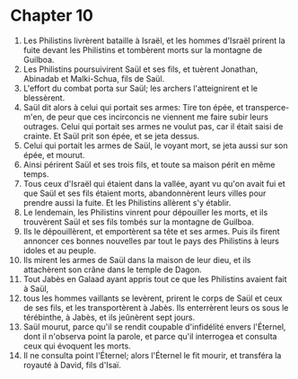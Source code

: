 # Chapter 10

1. Les Philistins livrèrent bataille à Israël, et les hommes d'Israël prirent la fuite devant les Philistins et tombèrent morts sur la montagne de Guilboa.
2. Les Philistins poursuivirent Saül et ses fils, et tuèrent Jonathan, Abinadab et Malki-Schua, fils de Saül.
3. L'effort du combat porta sur Saül; les archers l'atteignirent et le blessèrent.
4. Saül dit alors à celui qui portait ses armes: Tire ton épée, et transperce-m'en, de peur que ces incirconcis ne viennent me faire subir leurs outrages. Celui qui portait ses armes ne voulut pas, car il était saisi de crainte. Et Saül prit son épée, et se jeta dessus.
5. Celui qui portait les armes de Saül, le voyant mort, se jeta aussi sur son épée, et mourut.
6. Ainsi périrent Saül et ses trois fils, et toute sa maison périt en même temps.
7. Tous ceux d'Israël qui étaient dans la vallée, ayant vu qu'on avait fui et que Saül et ses fils étaient morts, abandonnèrent leurs villes pour prendre aussi la fuite. Et les Philistins allèrent s'y établir.
8. Le lendemain, les Philistins vinrent pour dépouiller les morts, et ils trouvèrent Saül et ses fils tombés sur la montagne de Guilboa.
9. Ils le dépouillèrent, et emportèrent sa tête et ses armes. Puis ils firent annoncer ces bonnes nouvelles par tout le pays des Philistins à leurs idoles et au peuple.
10. Ils mirent les armes de Saül dans la maison de leur dieu, et ils attachèrent son crâne dans le temple de Dagon.
11. Tout Jabès en Galaad ayant appris tout ce que les Philistins avaient fait à Saül,
12. tous les hommes vaillants se levèrent, prirent le corps de Saül et ceux de ses fils, et les transportèrent à Jabès. Ils enterrèrent leurs os sous le térébinthe, à Jabès, et ils jeûnèrent sept jours.
13. Saül mourut, parce qu'il se rendit coupable d'infidélité envers l'Éternel, dont il n'observa point la parole, et parce qu'il interrogea et consulta ceux qui évoquent les morts.
14. Il ne consulta point l'Éternel; alors l'Éternel le fit mourir, et transféra la royauté à David, fils d'Isaï.

